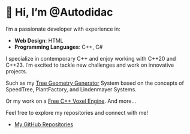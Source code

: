 # 👋 Hi, I’m @Autodidac

I’m a passionate developer with experience in:

- **Web Design**: HTML
- **Programming Languages**: C++, C#
  
I specialize in contemporary C++ and enjoy working with C++20 and C++23.
I’m excited to tackle new challenges and work on innovative projects.

Such as my [Tree Geometry Generator](https://github.com/Autodidac/WickedTwoOLSystem) System based on the concepts of SpeedTree, PlantFactory, and Lindenmayer Systems.

Or my work on a [Free C++ Voxel Engine](https://github.com/Autodidac/CppVoxelEngine). And more...

Feel free to explore my repositories and connect with me!
- [My GitHub Repositories](https://github.com/Autodidac?tab=repositories)

<!---
Autodidac/Autodidac is a ✨ special ✨ repository because its `README.md` (this file) appears on your GitHub profile.
You can click the Preview link to take a look at your changes.
--->
